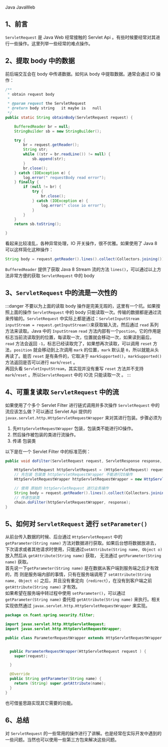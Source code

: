 Java JavaWeb
<a name="TuEeR"></a>
## 1、前言
`ServletRequest` 是 Java Web 经常接触的 Servlet Api 。有些时候要经常对其进行一些操作。这里列举一些经常的难点操作。
<a name="gbgFn"></a>
## 2、提取 body 中的数据
前后端交互会在 body 中传递数据。如何从 body 中提取数据。通常会通过 IO 操作：
```java
/**
 * obtain request body
 *
 * @param request the ServletRequest
 * @return body string   it maybe is   null
 */
public static String obtainBody(ServletRequest request) {

    BufferedReader br = null;
    StringBuilder sb = new StringBuilder();

    try {
        br = request.getReader();
        String str;
        while ((str = br.readLine()) != null) {
            sb.append(str);
        }
        br.close();
    } catch (IOException e) {
        log.error(" requestBody read error");
    } finally {
        if (null != br) {
            try {
                br.close();
            } catch (IOException e) {
                log.error(" close io error");
            }
        }
    }
    return sb.toString();

}
```
看起来比较凌乱，各种异常处理，IO 开关操作，很不优雅。如果使用了 Java 8 可以这样简化这种操作：
```java
String body = request.getReader().lines().collect(Collectors.joining());
```
`BufferedReader` 提供了获取 Java 8 Stream 流的方法 `lines()`，可以通过以上方法非常方便的获取 `ServletRequest` 中的 body
<a name="bK4Qr"></a>
## 3、`ServletRequest` 中的流是一次性的
:::danger
不要以为上面的读取 body 操作是完美无瑕的，这里有一个坑。如果按照上面的操作 `ServletRequest` 中的 body 只能读取一次。传输的数据都是通过流来传输的。`ServletRequest` 中实际上都是通过：`ServletInputStream inputStream = request.getInputStream()`来获取输入流，然后通过 `read` 系列方法来读取。Java 中的 `InputStream` `read` 方法内部有一个`postion`，它的作用是标志当前流读取到的位置，每读取一次，位置就会移动一次，如果读到最后，`read` 方法会返回 `-1`，标志已经读取完了，如果想再次读取，可以调用 `reset` 方法，`position` 就会移动到上次调用 `mark` 的位置，`mark` 默认是 `0`，所以就能从头再读了。能否 `reset` 是有条件的，它取决于 `markSupported()`，`markSupported()` 方法返回是否可以进行 `mark`/`reset` 。<br />再回头看 `ServletInputStream`，其实现并没有重写 `reset` 方法并不支持 `mark`/`reset` 。所以`ServletRequest` 中的 IO流 只能读取一次 。
:::
<a name="FPN3a"></a>
## 4、可重复读取 `ServletRequest` 中的流
如果使用了个多个 Servlet Filter 进行链式调用并多次操作 `ServletRequest` 中的流应该怎么做？可以通过 Servlet Api 提供的 `javax.servlet.http.HttpServletRequestWrapper` 来对其进行包装。步骤必须为

1. 先`HttpServletRequestWrapper` 包装，包装类不能进行IO操作。
2. 然后操作被包装的类进行流操作。
3. 传递 包装类

以下是在一个 Servlet Filter 中的标准范例：
```java
public void doFilter(ServletRequest request, ServletResponse response, FilterChain chain) throws IOException, ServletException {

    HttpServletRequest httpServletRequest = (HttpServletRequest) request;
    // 先包装 包装类 httpServletRequestWrapper 不能进行IO操作
    HttpServletRequestWrapper httpServletRequestWrapper = new HttpServletRequestWrapper(httpServletRequest);

    // 使用 原始的 httpServletRequest 进行业务操作
    String body = request.getReader().lines().collect(Collectors.joining());
    // 传递包装类
    chain.doFilter(httpServletRequestWrapper, response);
}
```
<a name="ujhEB"></a>
## 5、如何对 `ServletRequest` 进行 `setParameter()`
从前台传入数据的时候、后台通过 `HttpServletRequest` 中的 `getParameter(String name)` 方法对数据进行获取。如果后台想将数据放进去，下次请求或者其他请求时使用，只能通过`setAttribute(String name, Object o)` 放入然后从 `getAttribute(String name)` 获取， 无法通过 `getParameter(String name)` 获取。<br />首先说一下`getParameter(String name)` 是在数据从客户端到服务端之后才有效的，而 则是服务端内部的事情，只有在服务端调用了 `setAttribute(String name, Object o)` 之后，并且没有重定向（`redirect`），在没有到客户端之前 `getAttribute(String name)` 才有效。<br />如果希望在服务端中转过程中使用 `setParameter()`，可以通过 `getParameter(String name)` 委托给 `getAttribute(String name)` 来执行。相关实现依然通过 `javax.servlet.http.HttpServletRequestWrapper` 来实现。
```java
package cn.fcant.spring.security.filter;

import javax.servlet.http.HttpServletRequest;
import javax.servlet.http.HttpServletRequestWrapper;

public class ParameterRequestWrapper extends HttpServletRequestWrapper {


  public ParameterRequestWrapper(HttpServletRequest request ) {
    super(request);

  }

  @Override
  public String getParameter(String name) {
    return (String) super.getAttribute(name);
  }
}
```
也可借鉴思路实现其它需要的功能。
<a name="oyuEM"></a>
## 6、总结
对 `ServletRequest` 的一些常用的操作进行了讲解。也是经常在实际开发中遇到的一些问题。当然也可以使用一些第三方包来解决这些问题。
